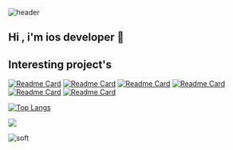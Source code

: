 ![header](https://capsule-render.vercel.app/api?type=waving&color=gradient&height=256&section=header&text=Hello%20World!&fontSize=75&animation=fadeIn&fontAlignY=38&desc=Welcome%20to%20my%20GitHub%20profile!%20Put%20stars,%20fork%20and%20contribute!&descAlignY=51&descAlign=62)

## Hi , i'm ios developer 👋

## Interesting project's

[![Readme Card](https://github-readme-stats.vercel.app/api/pin/?username=3pper&repo=H4XOR-SwiftUI)](https://github.com/3pper/H4XOR-SwiftUI) [![Readme Card](https://github-readme-stats.vercel.app/api/pin/?username=3pper&repo=Landmarks-SwiftUI)](https://github.com/3pper/Landmarks-SwiftUI)
[![Readme Card](https://github-readme-stats.vercel.app/api/pin/?username=3pper&repo=Bank-UIKit)](https://github.com/3pper/Bank-UIKit) [![Readme Card](https://github-readme-stats.vercel.app/api/pin/?username=3pper&repo=Quiz-game)](https://github.com/3pper/Quiz-game)
[![Readme Card](https://github-readme-stats.vercel.app/api/pin/?username=3pper&repo=Magic-Paper)](https://github.com/3pper/Magic-Paper) [![Readme Card](https://github-readme-stats.vercel.app/api/pin/?username=3pper&repo=Music-app)](https://github.com/3pper/Music-app)

[![Top Langs](https://github-readme-stats.vercel.app/api/top-langs/?username=3pper)](https://github.com/anuraghazra/github-readme-stats)

![](https://komarev.com/ghpvc/?username=3pper)

![soft](https://capsule-render.vercel.app/api?type=soft&color=gradient&text=Come%20again!&fontSize=40&animation=twinkling)


